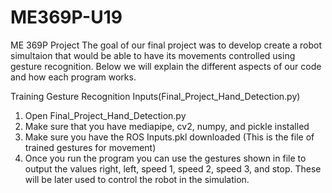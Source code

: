 # ME369P-U19
ME 369P Project
The goal of our final project was to develop create a robot simultaion that would be able to have its movements controlled using gesture recognition. Below we will explain the different aspects of our code and how each program works.

Training Gesture Recognition Inputs(Final_Project_Hand_Detection.py)
1. Open Final_Project_Hand_Detection.py
2. Make sure that you have mediapipe, cv2, numpy, and pickle installed
3. Make sure you have the ROS Inputs.pkl downloaded (This is the file of trained gestures for movement)
4. Once you run the program you can use the gestures shown in file to output the values right, left, speed 1, speed 2, speed 3, and stop. These will be later used to control the robot in the simulation.
